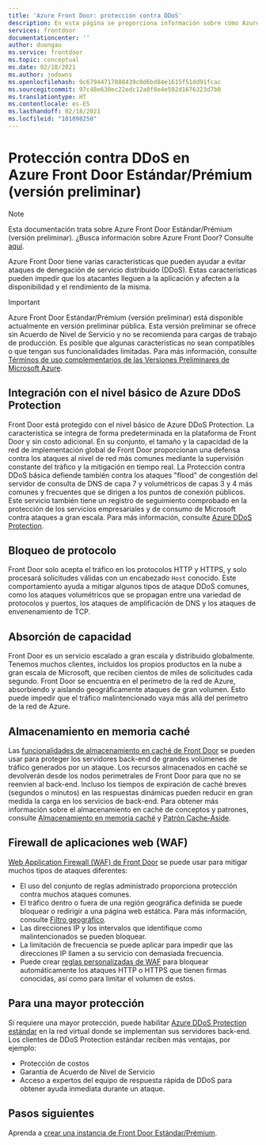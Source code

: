 ```yaml
---
title: 'Azure Front Door: protección contra DDoS'
description: En esta página se proporciona información sobre cómo Azure Front Door Estándar/Prémium ayuda a proteger contra los ataques DDoS.
services: frontdoor
documentationcenter: ''
author: duongau
ms.service: frontdoor
ms.topic: conceptual
ms.date: 02/18/2021
ms.author: jodowns
ms.openlocfilehash: 9c67944717888439c0d6bd84e1615f51dd91fcac
ms.sourcegitcommit: 97c48e630ec22edc12a0f8e4e592d1676323d7b0
ms.translationtype: HT
ms.contentlocale: es-ES
ms.lasthandoff: 02/18/2021
ms.locfileid: "101098250"
---
```

# <a name="ddos-protection-on-azure-front-door-standardpremium-preview"></a>Protección contra DDoS en Azure Front Door Estándar/Prémium (versión preliminar)

> [!Note]
> Esta documentación trata sobre Azure Front Door Estándar/Prémium (versión preliminar). ¿Busca información sobre Azure Front Door? Consulte [aquí](../front-door-overview.md).

Azure Front Door tiene varias características que pueden ayudar a evitar ataques de denegación de servicio distribuido (DDoS). Estas características pueden impedir que los atacantes lleguen a la aplicación y afecten a la disponibilidad y el rendimiento de la misma.

> [!IMPORTANT]
> Azure Front Door Estándar/Prémium (versión preliminar) está disponible actualmente en versión preliminar pública.
> Esta versión preliminar se ofrece sin Acuerdo de Nivel de Servicio y no se recomienda para cargas de trabajo de producción. Es posible que algunas características no sean compatibles o que tengan sus funcionalidades limitadas.
> Para más información, consulte [Términos de uso complementarios de las Versiones Preliminares de Microsoft Azure](https://azure.microsoft.com/support/legal/preview-supplemental-terms/).

## <a name="integration-with-azure-ddos-protection-basic"></a>Integración con el nivel básico de Azure DDoS Protection

Front Door está protegido con el nivel básico de Azure DDoS Protection. La característica se integra de forma predeterminada en la plataforma de Front Door y sin costo adicional. En su conjunto, el tamaño y la capacidad de la red de implementación global de Front Door proporcionan una defensa contra los ataques al nivel de red más comunes mediante la supervisión constante del tráfico y la mitigación en tiempo real. La Protección contra DDoS básica defiende también contra los ataques "flood" de congestión del servidor de consulta de DNS de capa 7 y volumétricos de capas 3 y 4 más comunes y frecuentes que se dirigen a los puntos de conexión públicos. Este servicio también tiene un registro de seguimiento comprobado en la protección de los servicios empresariales y de consumo de Microsoft contra ataques a gran escala. Para más información, consulte [Azure DDoS Protection](../../security/fundamentals/ddos-best-practices.md).

## <a name="protocol-blocking"></a>Bloqueo de protocolo

Front Door solo acepta el tráfico en los protocolos HTTP y HTTPS, y solo procesará solicitudes válidas con un encabezado `Host` conocido. Este comportamiento ayuda a mitigar algunos tipos de ataque DDoS comunes, como los ataques volumétricos que se propagan entre una variedad de protocolos y puertos, los ataques de amplificación de DNS y los ataques de envenenamiento de TCP.

## <a name="capacity-absorption"></a>Absorción de capacidad

Front Door es un servicio escalado a gran escala y distribuido globalmente. Tenemos muchos clientes, incluidos los propios productos en la nube a gran escala de Microsoft, que reciben cientos de miles de solicitudes cada segundo. Front Door se encuentra en el perímetro de la red de Azure, absorbiendo y aislando geográficamente ataques de gran volumen. Esto puede impedir que el tráfico malintencionado vaya más allá del perímetro de la red de Azure.

## <a name="caching"></a>Almacenamiento en memoria caché

Las [funcionalidades de almacenamiento en caché de Front Door](concept-caching.md) se pueden usar para proteger los servidores back-end de grandes volúmenes de tráfico generados por un ataque. Los recursos almacenados en caché se devolverán desde los nodos perimetrales de Front Door para que no se reenvíen al back-end. Incluso los tiempos de expiración de caché breves (segundos o minutos) en las respuestas dinámicas pueden reducir en gran medida la carga en los servicios de back-end. Para obtener más información sobre el almacenamiento en caché de conceptos y patrones, consulte [Almacenamiento en memoria caché](/azure/architecture/best-practices/caching) y [Patrón Cache-Aside](/azure/architecture/patterns/cache-aside).

## <a name="web-application-firewall-waf"></a>Firewall de aplicaciones web (WAF)

[Web Application Firewall (WAF) de Front Door](../../web-application-firewall/afds/afds-overview.md) se puede usar para mitigar muchos tipos de ataques diferentes:

* El uso del conjunto de reglas administrado proporciona protección contra muchos ataques comunes.
* El tráfico dentro o fuera de una región geográfica definida se puede bloquear o redirigir a una página web estática. Para más información, consulte [Filtro geográfico](../../web-application-firewall/afds/waf-front-door-geo-filtering.md).
* Las direcciones IP y los intervalos que identifique como malintencionados se pueden bloquear.
* La limitación de frecuencia se puede aplicar para impedir que las direcciones IP llamen a su servicio con demasiada frecuencia.
* Puede crear [reglas personalizadas de WAF](../../web-application-firewall/afds/waf-front-door-custom-rules.md) para bloquear automáticamente los ataques HTTP o HTTPS que tienen firmas conocidas, así como para limitar el volumen de estos.

## <a name="for-further-protection"></a>Para una mayor protección

Si requiere una mayor protección, puede habilitar [Azure DDoS Protection estándar](../../security/fundamentals/ddos-best-practices.md#ddos-protection-standard) en la red virtual donde se implementan sus servidores back-end. Los clientes de DDoS Protection estándar reciben más ventajas, por ejemplo:

* Protección de costos
* Garantía de Acuerdo de Nivel de Servicio
* Acceso a expertos del equipo de respuesta rápida de DDoS para obtener ayuda inmediata durante un ataque.

## <a name="next-steps"></a>Pasos siguientes

Aprenda a [crear una instancia de Front Door Estándar/Prémium](create-front-door-portal.md).
